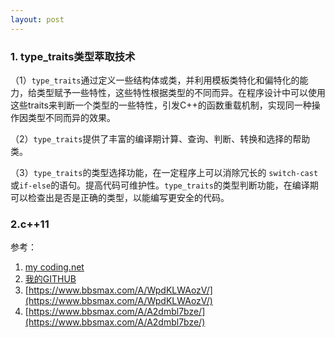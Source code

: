 ```yaml
---
layout: post
---
```


### 1. type_traits类型萃取技术

（1）`type_traits`通过定义一些结构体或类，并利用模板类特化和偏特化的能力，给类型赋予一些特性，这些特性根据类型的不同而异。在程序设计中可以使用这些traits来判断一个类型的一些特性，引发C++的函数重载机制，实现同一种操作因类型不同而异的效果。

（2）`type_traits`提供了丰富的编译期计算、查询、判断、转换和选择的帮助类。

（3）`type_traits`的类型选择功能，在一定程序上可以消除冗长的 `switch-cast`或`if-else`的语句。提高代码可维护性。`type_traits`的类型判断功能，在编译期可以检查出是否是正确的类型，以能编写更安全的代码。


### 2.c++11



参考：

1. [my coding.net](http://zhwa3232.coding.me/baibingqianlan.github.io/)
2. [我的GITHUB](https://baibingqianlan.github.io/)
3. [https://www.bbsmax.com/A/WpdKLWAozV/](https://www.bbsmax.com/A/WpdKLWAozV/)
4. [https://www.bbsmax.com/A/A2dmbl7bze/](https://www.bbsmax.com/A/A2dmbl7bze/)


